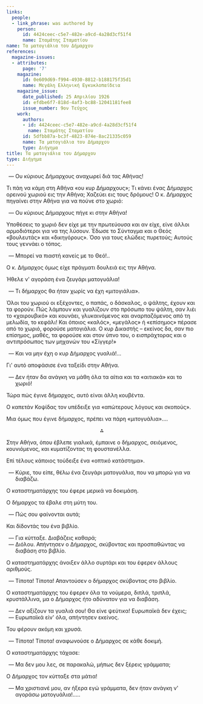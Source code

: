 ```yaml
---
links:
  people:
  - link_phrase: was authored by
    person:
      id: 4424ceec-c5e7-482e-a9cd-4a28d3cf51f4
      name: Σταμάτης Σταματίου
name: Τα ματογιάλια του Δήμαρχου
references:
  magazine-issues:
  - attributes:
      page: '7'
    magazine:
      id: 0e609d69-f994-4930-8812-b188175f35d1
      name: Μεγάλη Ελληνική Εγκυκλοπαίδεια
    magazine_issue:
      date_published: 25 Απριλίου 1926
      id: efdbe6f7-818d-4af3-bc88-12041181fee8
      issue_number: 9ον Τεύχος
    work:
      authors:
      - id: 4424ceec-c5e7-482e-a9cd-4a28d3cf51f4
        name: Σταμάτης Σταματίου
      id: 5dfbb87a-bc3f-4823-874e-8ac21335c059
      name: Τα ματογιάλια του Δήμαρχου
      type: Διήγημα
title: Τα ματογιάλια του Δήμαρχου
type: Διήγημα
---
```


<main class="content" itemprop="text">
<ol style="list-style-type: '&mdash; '">
  <li>Ου κύριους Δήμαρχους αναχωρεί διά τας Αθήνας!</li>
</ol>

<p>Τι πάη να κάμη στη Αθήνα «ου κυρ Δήμαρχους»; Τι κάνει ένας Δήμαρχος ορεινού χωριού εις την Αθήνα; Χαζεύει εις τους
δρόμους! Ο κ. Δήμαρχος πηγαίνει στην Αθήνα για να πούνε στο χωριό:</p>

<ol style="list-style-type: '&mdash; '">
  <li>Ου κύριους Δήμαρχους πήγε κι στην Αθήνα!</li>
</ol>

<p>Υποθέσεις το χωριό δεν είχε με την πρωτεύουσα και αν είχε, είνε άλλοι αρμοδιότεροι για να της λύσουν. Έδωσε το Σύνταγμα
και ο Θεός «βουλευτάς» και «δικηγόρους». Όσο για τους ελώδεις πυρετούς; Αυτούς τους γεννάει ο τόπος.</p>

<ol style="list-style-type: '&mdash; '">
  <li>Μπορεί να πιαστή κανείς με το Θεό!..</li>
</ol>

<p>Ο κ. Δήμαρχος όμως είχε πράγματι δουλειά εις την Αθήνα.</p>

<p>Ήθελε ν' αγοράση ένα ζευγάρι ματογυάλια!</p>

<ol style="list-style-type: '&mdash; '">
  <li>Τι δήμαρχος θα ήταν χωρίς να έχη «μιτογιάλια».</li>
</ol>

<p>Όλοι του χωριού οι εξέχοντες, ο παπάς, ο δάσκαλος, ο ψάλτης, έχουν και τα φορούν. Πώς λάμπουν και γυαλίζουν στο πρόσωπο
του ψάλτη, σαν λιέι το «χαιρουβικό» και κουνάει, γλυκαινόμενος και αναρπαζόμενος από τη μελωδία, το κεφάλι! Και όποιος
«καλός», «μεγάλος» ή «επίσημος» πέρασε από το χωριό, φορούσε ματογιάλια. Ο κυρ Δικαστής &ndash; εκείνος δα, σαν πιο
επίσημος, μαθές, τα φορούσε και στον ύπνο του, ο εισπράχτορας και ο αντιπρόσωπος των μηχανών του «Σίγγερ!»</p>

<ol style="list-style-type: '&mdash; '">
  <li>Και να μην έχη ο κυρ Δήμαρχος γυαλιά!...</li>
</ol>

<p>Γι' αυτό αποφάσισε ένα ταξείδι στην Αθήνα.</p>

<ol style="list-style-type: '&mdash; '">
  <li>Δεν ήταν δα ανάγκη να μάθη όλα τα αίτια και τα «αιτιακά» και το χωριό!</li>
</ol>

<p>Τώρα πώς έγινε δήμαρχος, αυτό είναι άλλη κουβέντα.</p>

<p>Ο καπετάν Κοψίδας τον υπέδειξε για «απώτερους λόγους και σκοπούς».</p>

<p>Μια όμως που έγινε δήμαρχος, πρέπει να πάρη «μιτογυάλια»....</p>

<div style="text-align: center; margin-bottom: 1em">⁂</div>

<p>Στην Αθήνα, όπου έβλεπε γιαλικά, έμπαινε ο δήμαρχος, σειόμενος, κουνιόμενος, και κυματίζοντας τη φουστανέλλα.</p>

<p>Επί τέλους κάποιος τούδειξε ένα «οπτικό κατάστημα».</p>

<ol style="list-style-type: '&mdash; '">
  <li>Κύριε, του είπε, θέλω ένα ζευγάρι ματογυάλια, που να μπορώ για να διαβάζω.</li>
</ol>

<p>Ο καταστηματάρχης του έφερε μερικά να δοκιμάση.</p>

<p>Ο δήμαρχος τα έβαλε στη μύτη του.</p>

<ol style="list-style-type: '&mdash; '">
  <li>Πώς σου φαίνονται αυτά;</li>
</ol>

<p>Και δίδοντάς του ένα βιβλίο.</p>

<ol style="list-style-type: '&mdash; '">
  <li>Για κύτταξε. Διαβάζεις καθαρά;</li>
  <li>Διόλου. Απήντησεν ο Δήμαρχος, σκύβοντας και προσπαθώντας να διαβάση στο βιβλίο.</li>
</ol>

<p>Ο καταστηματάρχης άνοιξεν άλλο συρτάρι και του έφερεν άλλους αριθμούς.</p>

<ol style="list-style-type: '&mdash; '">
  <li>Τίποτα! Τίποτα! Απαντούσεν ο δήμαρχος σκύβοντας στο βιβλίο.</li>
</ol>

<p>Ο καταστηματάρχης του έφερεν όλα τα νούμερα, διπλά, τριπλά, κρυστάλλινα, μα ο Δήμαρχος ήτο αδύνατον για να διαβάση.</p>

<ol style="list-style-type: '&mdash; '">
  <li>Δεν αξίζουν τα γυαλιά σου! Θα είνε ψεύτικα! Ευρωπαϊκά δεν έχεις;</li>
  <li>Ευρωπαϊκά είν' όλα, απήντησεν εκείνος.</li>
</ol>

<p>Του φέρουν ακόμη και χρυσά.</p>

<ol style="list-style-type: '&mdash; '">
  <li>Τίποτα! Τίποτα! αναφωνούσε ο Δήμαρχος σε κάθε δοκιμή.</li>
</ol>

<p>Ο καταστηματάρχης τάχασε:</p>

<ol style="list-style-type: '&mdash; '">
  <li>Μα δεν μου λες, σε παρακαλώ, μήπως δεν ξέρεις γράμματα;</li>
</ol>

<p>Ο Δήμαρχος τον κύτταξε στα μάτια!</p>

<ol style="list-style-type: '&mdash; '">
  <li>Μα χριστιανέ μου, αν ήξερα εγώ γράμματα, δεν ήταν ανάγκη ν' αγοράσω ματογυάλια!.....</li>
</ol>
</main>
